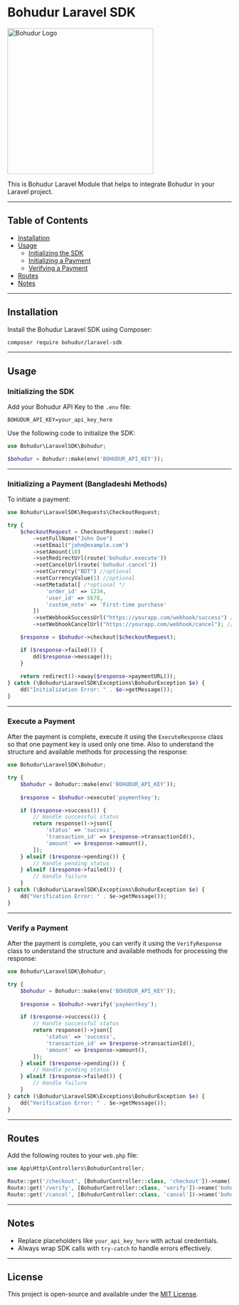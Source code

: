 # Bohudur Laravel SDK

<img src="https://bohudur.one/bohudurlogo.png" alt="Bohudur Logo" width="328"/>

This is Bohudur Laravel Module that helps to integrate Bohudur in your Laravel project.

---

## Table of Contents

- [Installation](#installation)
- [Usage](#usage)
  - [Initializing the SDK](#initializing-the-sdk)
  - [Initializing a Payment](#initializing-a-payment-bangladeshi-methods)
  - [Verifying a Payment](#verifying-a-payment)
- [Routes](#routes)
- [Notes](#notes)

---

## Installation

Install the Bohudur Laravel SDK using Composer:

```bash
composer require bohudur/laravel-sdk
```

---

## Usage

### Initializing the SDK

Add your Bohudur API Key to the `.env` file:

```env
BOHUDUR_API_KEY=your_api_key_here
```

Use the following code to initialize the SDK:

```php
use Bohudur\LaravelSDK\Bohudur;

$bohudur = Bohudur::make(env('BOHUDUR_API_KEY'));
```

---

### Initializing a Payment (Bangladeshi Methods)

To initiate a payment:

```php
use Bohudur\LaravelSDK\Requests\CheckoutRequest;

try {
    $checkoutRequest = CheckoutRequest::make()
        ->setFullName("John Doe")
        ->setEmail("john@example.com")
        ->setAmount(10)
        ->setRedirectUrl(route('bohudur.execute'))
        ->setCancelUrl(route('bohudur.cancel'))
        ->setCurrency("BDT") //optional
        ->setCurrencyValue(1) //optional
        ->setMetadata([ /*optional */
            'order_id' => 1234,
            'user_id' => 5678,
            'custom_note' => 'First-time purchase'
        ])
        ->setWebhookSuccessUrl("https://yourapp.com/webhook/success") //optional
        ->setWebhookCancelUrl("https://yourapp.com/webhook/cancel"); //optional

    $response = $bohudur->checkout($checkoutRequest);

    if ($response->failed()) {
        dd($response->message());
    }
    
    return redirect()->away($response->paymentURL());
} catch (\Bohudur\LaravelSDK\Exceptions\BohudurException $e) {
    dd("Initialization Error: " . $e->getMessage());
}
```
---

### Execute a Payment

After the payment is complete, execute it using the `ExecuteResponse` class so that one payment key is used only one time. Also to understand the structure and available methods for processing the response:

```php
use Bohudur\LaravelSDK\Bohudur;

try {
    $bohudur = Bohudur::make(env('BOHUDUR_API_KEY'));
  
    $response = $bohudur->execute('paymentkey');

    if ($response->success()) {
        // Handle successful status
        return response()->json([
            'status' => 'success',
            'transaction_id' => $response->transactionId(),
            'amount' => $response->amount(),
        ]);
    } elseif ($response->pending()) {
        // Handle pending status
    } elseif ($response->failed()) {
        // Handle failure
    }
} catch (\Bohudur\LaravelSDK\Exceptions\BohudurException $e) {
    dd("Verification Error: " . $e->getMessage());
}
```

---

### Verify a Payment

After the payment is complete, you can verify it using the `VerifyResponse` class to understand the structure and available methods for processing the response:

```php
use Bohudur\LaravelSDK\Bohudur;

try {
    $bohudur = Bohudur::make(env('BOHUDUR_API_KEY'));
  
    $response = $bohudur->verify('paymentkey');

    if ($response->success()) {
        // Handle successful status
        return response()->json([
            'status' => 'success',
            'transaction_id' => $response->transactionId(),
            'amount' => $response->amount(),
        ]);
    } elseif ($response->pending()) {
        // Handle pending status
    } elseif ($response->failed()) {
        // Handle failure
    }
} catch (\Bohudur\LaravelSDK\Exceptions\BohudurException $e) {
    dd("Verification Error: " . $e->getMessage());
}
```

---

## Routes

Add the following routes to your `web.php` file:

```php
use App\Http\Controllers\BohudurController;

Route::get('/checkout', [BohudurController::class, 'checkout'])->name('bohudur.checkout');
Route::get('/verify', [BohudurController::class, 'verify'])->name('bohudur.verify');
Route::get('/cancel', [BohudurController::class, 'cancel'])->name('bohudur.cancel');
```

---

## Notes

- Replace placeholders like `your_api_key_here` with actual credentials.
- Always wrap SDK calls with `try-catch` to handle errors effectively.

---

## License

This project is open-source and available under the [MIT License](https://opensource.org/licenses/MIT).
